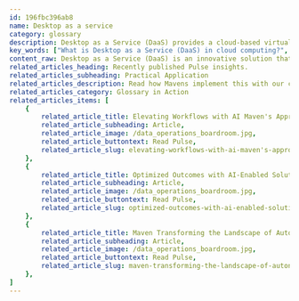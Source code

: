```yaml
---
id: 196fbc396ab8
name: Desktop as a service
category: glossary
description: Desktop as a Service (DaaS) provides a cloud-based virtual desktop infrastructure, enabling employees to access their workspace remotely on various devices, enhancing productivity, security, and cost efficiency through a subscription model.
key_words: ["What is Desktop as a Service (DaaS) in cloud computing?", "How can DaaS improve workplace productivity and flexibility?", "What are the security benefits of switching to Desktop as a Service?", "How does Desktop as a Service reduce IT management costs?", "Can Desktop as a Service extend the life of older PCs?", "What are the advantages of subscription-based Desktop as a Service?", "How does Desktop as a Service support remote work environments?", "Is Desktop as a Service suitable for businesses of all sizes?", "How do Desktop as a Service solutions integrate with existing IT infrastructure?", "What kind of technical support does Maven Technologies offer for DaaS?"]
content_raw: Desktop as a Service (DaaS) is an innovative solution that caters to the modern work environment's need for accessibility, productivity, and security. It involves hosting an employee's entire workspace, including icons, wallpaper, windows, folders, toolbars, widgets, etc., on a cloud-based remote server rather than their device. Through DaaS, employees can access their professional desktop from any device, anywhere, and at any time, provided they have an internet connection. Maven Technologies offers DaaS as a subscription-based service, typically on a per-seat basis. As a technology solutions expert, we deliver tailormade applications to several users, or "tenants," through a third-party service provider - all the while managing the complexities of the desktop infrastructure on your behalf. Switching to DaaS from a traditional, locally managed desktop environment provides numerous business benefits. For one, it significantly boosts productivity, granting employees the flexibility to work from any device and any location. It also streamlines the task of deploying new desktops and reduces the support costs associated with desktop management. Moreover, DaaS eliminates the need for IT teams to install, update, and patch applications, back up files, and scan for viruses on every client device. The service provides comprehensive software asset management and offers improved agility and flexibility with a convenient subscription-based model that adjusts according to demand. From a security perspective, DaaS ensures robust data protection, as confidential company data no longer resides on personal devices that are prone to loss, theft, or hacking. Even older PCs and laptops can be brought back to life by converting them to "thin client" devices, solely used as a virtual desktop. This way, DaaS promotes longevity of devices and optimizes operational cost-effectiveness. Through Maven Technologies’ DaaS, your business can unlock new levels of productivity and harness the benefits of advanced technology integrated by seasoned professionals.
related_articles_heading: Recently published Pulse insights.
related_articles_subheading: Practical Application
related_articles_description: Read how Mavens implement this with our clients.
related_articles_category: Glossary in Action
related_articles_items: [
	{
		related_article_title: Elevating Workflows with AI Maven's Approach,
		related_article_subheading: Article,
		related_article_image: /data_operations_boardroom.jpg,
		related_article_buttontext: Read Pulse,
		related_article_slug: elevating-workflows-with-ai-maven's-approach
	},
	{
		related_article_title: Optimized Outcomes with AI-Enabled Solutions,
		related_article_subheading: Article,
		related_article_image: /data_operations_boardroom.jpg,
		related_article_buttontext: Read Pulse,
		related_article_slug: optimized-outcomes-with-ai-enabled-solutions
	},
	{
		related_article_title: Maven Transforming the Landscape of Autonomous Vehicles,
		related_article_subheading: Article,
		related_article_image: /data_operations_boardroom.jpg,
		related_article_buttontext: Read Pulse,
		related_article_slug: maven-transforming-the-landscape-of-autonomous-vehicles
	},
]
---
```

